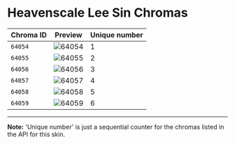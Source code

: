 # Heavenscale Lee Sin Chromas

| Chroma ID | Preview | Unique number |
|---|---|---|
| `64054` | ![64054](https://raw.communitydragon.org/latest/plugins/rcp-be-lol-game-data/global/default/v1/champion-chroma-images/64/64054.png) | 1 |
| `64055` | ![64055](https://raw.communitydragon.org/latest/plugins/rcp-be-lol-game-data/global/default/v1/champion-chroma-images/64/64055.png) | 2 |
| `64056` | ![64056](https://raw.communitydragon.org/latest/plugins/rcp-be-lol-game-data/global/default/v1/champion-chroma-images/64/64056.png) | 3 |
| `64057` | ![64057](https://raw.communitydragon.org/latest/plugins/rcp-be-lol-game-data/global/default/v1/champion-chroma-images/64/64057.png) | 4 |
| `64058` | ![64058](https://raw.communitydragon.org/latest/plugins/rcp-be-lol-game-data/global/default/v1/champion-chroma-images/64/64058.png) | 5 |
| `64059` | ![64059](https://raw.communitydragon.org/latest/plugins/rcp-be-lol-game-data/global/default/v1/champion-chroma-images/64/64059.png) | 6 |

---

**Note:** 'Unique number' is just a sequential counter for the chromas listed in the API for this skin.